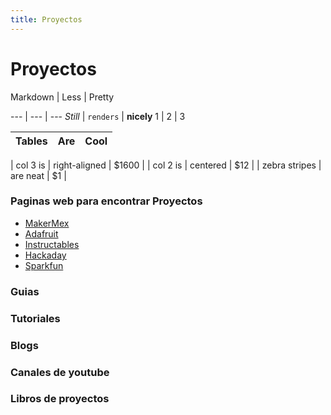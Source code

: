 ```yaml
---
title: Proyectos
---
```

# Proyectos

Markdown | Less | Pretty

--- | --- | ---
*Still* | `renders` | **nicely**
1 | 2 | 3

| Tables        | Are           | Cool  |
| ------------- |:-------------:| -----:|

| col 3 is      | right-aligned | $1600 |
| col 2 is      | centered      |   $12 |
| zebra stripes | are neat      |    $1 |

### Paginas web para encontrar Proyectos

- [MakerMex](http://www.makermex.com/blog/educacion-maker-3)
- [Adafruit](https://adafruit.com)
- [Instructables](https://instructables.com)
- [Hackaday](https://hackaday.com)
- [Sparkfun](https://sparkfun.com)


### Guias

### Tutoriales

### Blogs

### Canales de youtube

### Libros de proyectos
